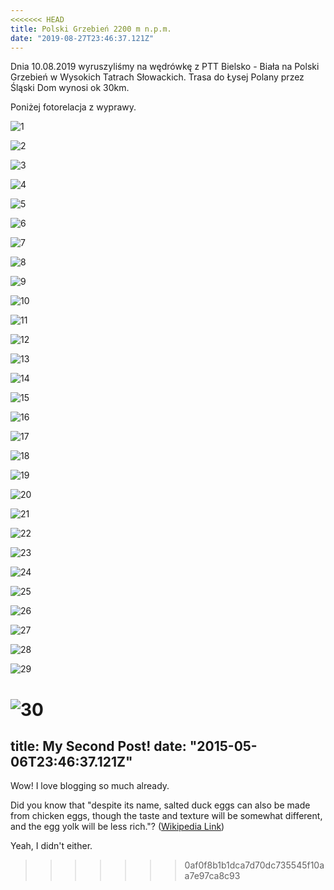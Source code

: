 ```yaml
---
<<<<<<< HEAD
title: Polski Grzebień 2200 m n.p.m.
date: "2019-08-27T23:46:37.121Z"
---
```



Dnia 10.08.2019 wyruszyliśmy na wędrówkę z PTT Bielsko - Biała na Polski Grzebień w Wysokich Tatrach  Słowackich. Trasa do Łysej Polany przez Śląski Dom wynosi ok 30km.

Poniżej fotorelacja z wyprawy.

![1](./DSC_0017.JPG)

![2](./DSC_0018.JPG)

![3](./DSC_0019.JPG)

![4](./DSC_0020.JPG)

![5](./DSC_0021.JPG)

![6](./DSC_0022.JPG)

![7](./DSC_0023.JPG)

![8](./DSC_0024.JPG)

![9](./DSC_0025.JPG)

![10](./DSC_0029.JPG)

![11](./DSC_0032.JPG)

![12](./DSC_0034.JPG)

![13](./DSC_0036.JPG)

![14](./DSC_0037.JPG)

![15](./DSC_0038.JPG)

![16](./DSC_0039.JPG)

![17](./DSC_0040.JPG)

![18](./DSC_0041.JPG)

![19](./DSC_0042.JPG)

![20](./DSC_0043.JPG)

![21](./DSC_0044.JPG)

![22](./DSC_0045.JPG)

![23](./DSC_0046.JPG)

![24](./DSC_0047.JPG)

![25](./DSC_0048.JPG)

![26](./DSC_0049.JPG)

![27](./DSC_0050.JPG)

![28](./DSC_0051.JPG)

![29](./DSC_0053.JPG)

![30](./DSC_0054.JPG)
=======
title: My Second Post!
date: "2015-05-06T23:46:37.121Z"
---

Wow! I love blogging so much already.

Did you know that "despite its name, salted duck eggs can also be made from
chicken eggs, though the taste and texture will be somewhat different, and the
egg yolk will be less rich."?
([Wikipedia Link](https://en.wikipedia.org/wiki/Salted_duck_egg))

Yeah, I didn't either.
>>>>>>> 0af0f8b1b1dca7d70dc735545f10aa7e97ca8c93
